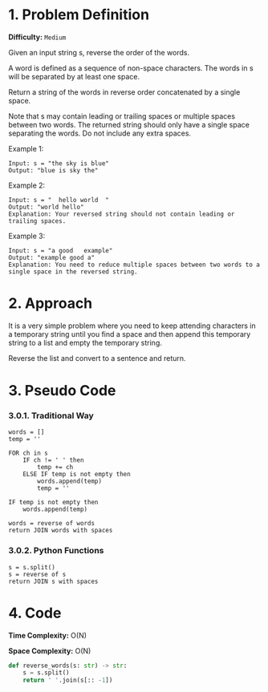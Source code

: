 # 1. Problem Definition

**Difficulty:** `Medium`

Given an input string s, reverse the order of the words.

A word is defined as a sequence of non-space characters. The words in s will be separated by at least one space.

Return a string of the words in reverse order concatenated by a single space.

Note that s may contain leading or trailing spaces or multiple spaces between two words. The returned string should only have a single space separating the words. Do not include any extra spaces.

 

Example 1:

```
Input: s = "the sky is blue"
Output: "blue is sky the"
```

Example 2:

```
Input: s = "  hello world  "
Output: "world hello"
Explanation: Your reversed string should not contain leading or trailing spaces.
```

Example 3:

```
Input: s = "a good   example"
Output: "example good a"
Explanation: You need to reduce multiple spaces between two words to a single space in the reversed string.
```

# 2. Approach

It is a very simple problem where you need to keep attending characters in a temporary string until you find a space and then append this temporary string to a list and empty the temporary string.

Reverse the list and convert to a sentence and return.

# 3. Pseudo Code

### 3.0.1. Traditional Way

```
words = []
temp = ''

FOR ch in s
    IF ch != ' ' then
        temp += ch
    ELSE IF temp is not empty then
        words.append(temp)
        temp = ''

IF temp is not empty then
    words.append(temp)

words = reverse of words
return JOIN words with spaces
```

### 3.0.2. Python Functions

```
s = s.split()
s = reverse of s
return JOIN s with spaces
```

# 4. Code

**Time Complexity:** O(N)

**Space Complexity:** O(N)

```python
def reverse_words(s: str) -> str:
    s = s.split()
    return ' '.join(s[:: -1])
```